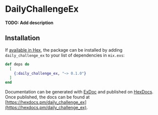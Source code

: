 # DailyChallengeEx

**TODO: Add description**

## Installation

If [available in Hex](https://hex.pm/docs/publish), the package can be installed
by adding `daily_challenge_ex` to your list of dependencies in `mix.exs`:

```elixir
def deps do
  [
    {:daily_challenge_ex, "~> 0.1.0"}
  ]
end
```

Documentation can be generated with [ExDoc](https://github.com/elixir-lang/ex_doc)
and published on [HexDocs](https://hexdocs.pm). Once published, the docs can
be found at [https://hexdocs.pm/daily_challenge_ex](https://hexdocs.pm/daily_challenge_ex).

